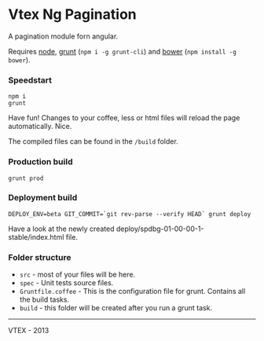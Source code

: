 # Vtex Ng Pagination

A pagination module forn angular.

Requires [node](http://nodejs.org/), [grunt](http://gruntjs.com/) (`npm i -g grunt-cli`) and [bower](http://bower.io/) (`npm install -g bower`).

### Speedstart

    npm i
    grunt

Have fun! Changes to your coffee, less or html files will reload the page automatically. Nice.

The compiled files can be found in the `/build` folder.

### Production build

    grunt prod

### Deployment build

    DEPLOY_ENV=beta GIT_COMMIT=`git rev-parse --verify HEAD` grunt deploy

Have a look at the newly created deploy/spdbg-01-00-00-1-stable/index.html file.

### Folder structure

- `src` - most of your files will be here.
- `spec` - Unit tests source files.
- `Gruntfile.coffee` - This is the configuration file for grunt. Contains all the build tasks.
- `build` - this folder will be created after you run a grunt task.

------

VTEX - 2013